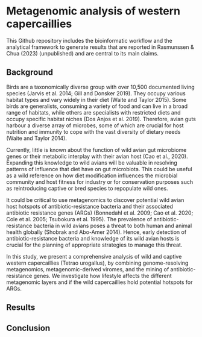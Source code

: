 # Metagenomic analysis of western capercaillies

This Github repository includes the bioinformatic workflow and the analytical framework to generate results that are reported in Rasmunssen & Chua (2023) (unpublished) and are central to its main claims.

## Background

Birds are a taxonomically diverse group with over 10,500 documented living species (Jarvis et al. 2014; Gill and Donsker 2019). They occupy various habitat types and vary widely in their diet (Waite and Taylor 2015). Some birds are generalists, consuming a variety of food and can live in a broad range of habitats, while others are specialists with restricted diets and occupy specific habitat niches (Dos Anjos et al. 2019). Therefore, avian guts harbour a diverse array of microbes, some of which are crucial for host nutrition and immunity to cope with the vast diversity of dietary needs (Waite and Taylor 2014).

Currently, little is known about the function of wild avian gut microbiome genes or their metabolic interplay with their avian host (Cao et al., 2020). Expanding this knowledge to wild avians will be valuable in resolving patterns of influence that diet have on gut microbiota. This could be useful as a wild reference on how diet modification influences the microbial community and host fitness for industry or for conservation purposes such as reintroducing captive or bred species to repopulate wild ones.

It could be critical to use metagenomics to discover potential wild avian host hotspots of antibiotic-resistance bacteria and their associated antibiotic resistance genes (ARGs) (Bonnedahl et al. 2009; Cao et al. 2020; Cole et al. 2005; Tsubokura et al. 1995). The prevalence of antibiotic-resistance bacteria in wild avians poses a threat to both human and animal health globally (Shobrak and Abo-Amer 2014). Hence, early detection of antibiotic-resistance bacteria and knowledge of its wild avian hosts is crucial for the planning of appropriate strategies to manage this threat.

In this study, we present a comprehensive analysis of wild and captive western capercaillies (Tetrao urogallus), by combining genome-resolving metagenomics, metagenomic-derived viromes, and the mining of antibiotic-resistance genes. We investigate how lifestyle affects the different metagenomic layers and if the wild capercaillies hold potential hotspots for ARGs.

## Results


## Conclusion
